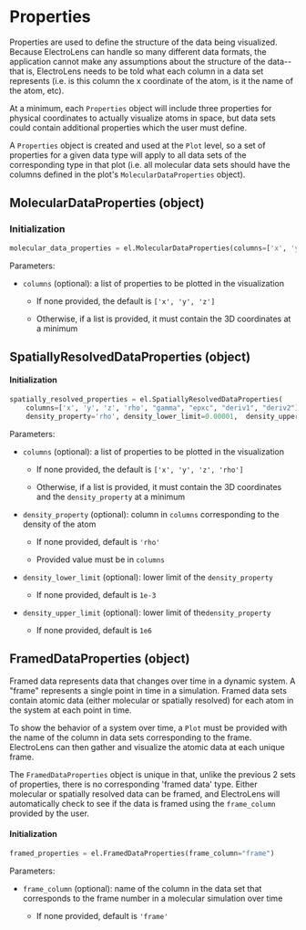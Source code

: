 # Properties

Properties are used to define the structure of the data being visualized. Because ElectroLens can handle so many different data formats, the application cannot make any assumptions about the structure of the data--that is, ElectroLens needs to be told what each column in a data set represents (i.e. is this column the x coordinate of the atom, is it the name of the atom, etc). 

At a minimum, each `Properties` object will include three properties for physical coordinates to actually visualize atoms in space, but data sets could contain additional properties which the user must define.

A `Properties` object is created and used at the `Plot` level, so a set of properties for a given data type will apply to all data sets of the corresponding type in that plot (i.e. all molecular data sets should have the columns defined in the plot's `MolecularDataProperties` object).

## MolecularDataProperties (object)

### Initialization

```python
molecular_data_properties = el.MolecularDataProperties(columns=['x', 'y', 'z', 'atom'])
```

Parameters:

- `columns` (optional): a list of properties to be plotted in the visualization
  
  - If none provided, the default is `['x', 'y', 'z']`
  
  - Otherwise, if a list is provided, it must contain the 3D coordinates at a minimum

## SpatiallyResolvedDataProperties (object)

#### Initialization

```python
spatially_resolved_properties = el.SpatiallyResolvedDataProperties(
    columns=['x', 'y', 'z', 'rho', "gamma", "epxc", "deriv1", "deriv2"],
    density_property='rho', density_lower_limit=0.00001,  density_upper_limit=1000000)
```

Parameters:

- `columns` (optional): a list of properties to be plotted in the visualization
  
  - If none provided, the default is `['x', 'y', 'z', 'rho']`
  
  - Otherwise, if a list is provided, it must contain the 3D coordinates and the `density_property` at a minimum

- `density_property` (optional): column in `columns` corresponding to the density of the atom
  
  - If none provided, default is `'rho'`
  
  - Provided value must be in `columns`

- `density_lower_limit` (optional): lower limit of the `density_property`
  
  - If none provided, default is `1e-3`

- `density_upper_limit` (optional): lower limit of the`density_property`
  
  - If none provided, default is `1e6`

## FramedDataProperties (object)

Framed data represents data that changes over time in a dynamic system. A "frame" represents a single point in time in a simulation. Framed data sets contain atomic data (either molecular or spatially resolved) for each atom in the system at each point in time.

To show the behavior of a system over time, a `Plot` must be provided with the name of the column in data sets corresponding to the frame. ElectroLens can then gather and visualize the atomic data at each unique frame.

The `FramedDataProperties` object is unique in that, unlike the previous 2 sets of properties, there is no corresponding 'framed data' type. Either molecular or spatially resolved data can be framed, and ElectroLens will automatically check to see if the data is framed using the `frame_column` provided by the user.

#### Initialization

```python
framed_properties = el.FramedDataProperties(frame_column="frame")
```

Parameters:

- `frame_column` (optional): name of the column in the data set that corresponds to the frame number in a molecular simulation over time
  
  - If none provided, default is `'frame'`
